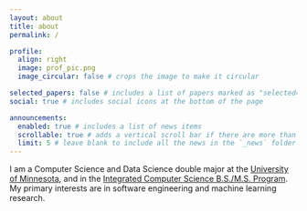 ```yaml
---
layout: about
title: about
permalink: /

profile:
  align: right
  image: prof_pic.png
  image_circular: false # crops the image to make it circular

selected_papers: false # includes a list of papers marked as "selected={true}"
social: true # includes social icons at the bottom of the page

announcements:
  enabled: true # includes a list of news items
  scrollable: true # adds a vertical scroll bar if there are more than 3 news items
  limit: 5 # leave blank to include all the news in the `_news` folder
---
```


I am a Computer Science and Data Science double major at the [University of Minnesota](https://twin-cities.umn.edu/), and in the [Integrated Computer Science B.S./M.S. Program](https://cse.umn.edu/cs/integrated-program-bachelorsmasters). My primary interests are in software engineering and machine learning research.
